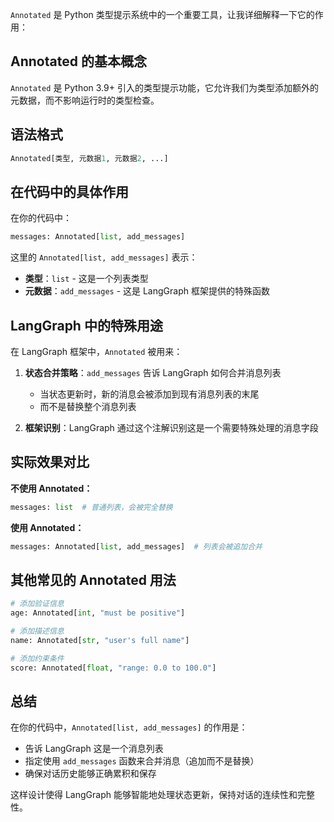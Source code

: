 `Annotated` 是 Python 类型提示系统中的一个重要工具，让我详细解释一下它的作用：

## Annotated 的基本概念

`Annotated` 是 Python 3.9+ 引入的类型提示功能，它允许我们为类型添加额外的元数据，而不影响运行时的类型检查。

## 语法格式
```python
Annotated[类型, 元数据1, 元数据2, ...]
```

## 在代码中的具体作用

在你的代码中：
```python
messages: Annotated[list, add_messages]
```

这里的 `Annotated[list, add_messages]` 表示：
- **类型**：`list` - 这是一个列表类型
- **元数据**：`add_messages` - 这是 LangGraph 框架提供的特殊函数

## LangGraph 中的特殊用途

在 LangGraph 框架中，`Annotated` 被用来：

1. **状态合并策略**：`add_messages` 告诉 LangGraph 如何合并消息列表
   - 当状态更新时，新的消息会被添加到现有消息列表的末尾
   - 而不是替换整个消息列表

2. **框架识别**：LangGraph 通过这个注解识别这是一个需要特殊处理的消息字段

## 实际效果对比

**不使用 Annotated：**
```python
messages: list  # 普通列表，会被完全替换
```

**使用 Annotated：**
```python
messages: Annotated[list, add_messages]  # 列表会被追加合并
```

## 其他常见的 Annotated 用法

```python
# 添加验证信息
age: Annotated[int, "must be positive"]

# 添加描述信息
name: Annotated[str, "user's full name"]

# 添加约束条件
score: Annotated[float, "range: 0.0 to 100.0"]
```

## 总结

在你的代码中，`Annotated[list, add_messages]` 的作用是：
- 告诉 LangGraph 这是一个消息列表
- 指定使用 `add_messages` 函数来合并消息（追加而不是替换）
- 确保对话历史能够正确累积和保存

这样设计使得 LangGraph 能够智能地处理状态更新，保持对话的连续性和完整性。